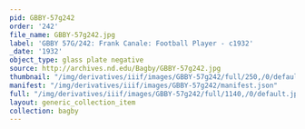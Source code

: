 ```yaml
---
pid: GBBY-57g242
order: '242'
file_name: GBBY-57g242.jpg
label: 'GBBY 57G/242: Frank Canale: Football Player - c1932'
_date: '1932'
object_type: glass plate negative
source: http://archives.nd.edu/Bagby/GBBY-57g242.jpg
thumbnail: "/img/derivatives/iiif/images/GBBY-57g242/full/250,/0/default.jpg"
manifest: "/img/derivatives/iiif/images/GBBY-57g242/manifest.json"
full: "/img/derivatives/iiif/images/GBBY-57g242/full/1140,/0/default.jpg"
layout: generic_collection_item
collection: bagby
---
```


